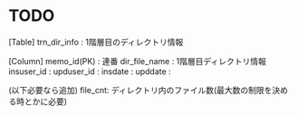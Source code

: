 # TODO

[Table]
  trn_dir_info : 1階層目のディレクトリ情報

 [Column]
  memo_id(PK) : 連番
  dir_file_name : 1階層目ディレクトリ情報
  insuser_id :
  upduser_id :
  insdate :
  upddate :

  (以下必要なら追加)
  file_cnt: ディレクトリ内のファイル数(最大数の制限を決める時とかに必要)
